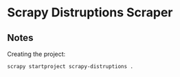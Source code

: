 # Scrapy Distruptions Scraper

## Notes

Creating the project:

```bash
scrapy startproject scrapy-distruptions .
```